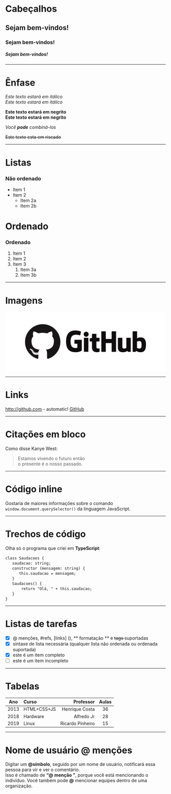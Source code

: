 # Cabeçalhos  
## Sejam bem-vindos!

### Sejam bem-vindos!

##### Sejam bem-vindos!

---
# Ênfase  
*Este texto estará em itálico*  
_Este texto estará em itálico_

**Este texto estará em negrito**  
__Este texto estará em negrito__

_Você **pode** combiná-los_  

~~Este texto esta em riscado~~

---

# Listas
### Não ordenado

* Item 1
* Item 2
  * Item 2a
  * Item 2b

# Ordenado
### Ordenado
1. Item 1
1. Item 2
1. Item 3
   1. Item 3a
   1. Item 3b
---

# Imagens
![GitHub Logo](https://github.com/mdasi015/Meetup/blob/master/github.png)

---
# Links
http://github.com - automatic!
[GitHub](http://github.com)

---

# Citações em bloco

Como disse Kanye West:
> Estamos vivendo o futuro então  
> o presente é o nosso passado.

---

# Código inline
Gostaria de maiores informações sobre o comando `window.document.querySelector()` da linguagem JavaScript.

---

# Trechos de código

Olha só o programa que criei em **TypeScript**:
```
class Saudacoes {
   saudacao: string;
   constructor (mensagem: string) {
      this.saudacao = mensagem;
   }
   Saudacoes() {
       return "Olá, " + this.saudacao;
   }
}
```
---
# Listas de tarefas

- [x] @ menções, #refs, [links] (), ** formatação ** e <del> tags </del> suportadas
- [x] sintaxe de lista necessária (qualquer lista não ordenada ou ordenada suportada)
- [x] este é um item completo
- [ ] este é um item incompleto

---

# Tabelas

Ano | Curso | Professor | Aulas
:---: | :--- | ---: | :---:
2013 | HTML+CSS+JS | Henrique Costa | 36
2018 | Hardware | Alfredo Jr | 28
2019 | Linux | Ricardo Pinheiro | 15

---

# Nome de usuário @ menções
Digitar um **@símbolo**, seguido por um nome de usuário, notificará essa pessoa para vir e ver o comentário.  
Isso é chamado de **“@ menção ”**, porque você está mencionando o indivíduo. Você também pode **@** mencionar equipes dentro de uma organização.

 
 
